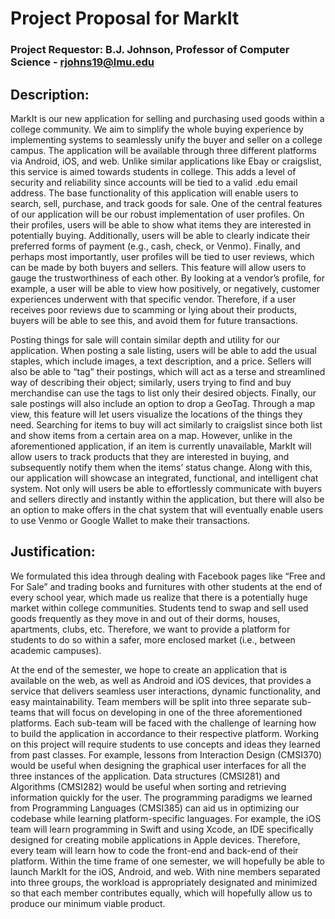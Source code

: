 # Project Proposal for MarkIt
### Project Requestor: B.J. Johnson, Professor of Computer Science - rjohns19@lmu.edu

## Description:

MarkIt is our new application for selling and purchasing used goods within a college community. We aim to simplify the whole buying experience by implementing systems to seamlessly unify the buyer and seller on a college campus. The application will be available through three different platforms via Android, iOS, and web. Unlike similar applications like Ebay or craigslist, this service is aimed towards students in college. This adds a level of security and reliability since accounts will be tied to a valid .edu email address. The base functionality of this application will enable users to search, sell, purchase, and track goods for sale. One of the central features of our application will be our robust implementation of user profiles. On their profiles, users will be able to show what items they are interested in potentially buying. Additionally, users will be able to clearly indicate their preferred forms of payment (e.g., cash, check, or Venmo). Finally, and perhaps most importantly, user profiles will be tied to user reviews, which can be made by both buyers and sellers. This feature will allow users to gauge the trustworthiness of each other. By looking at a vendor’s profile, for example, a user will be able to view how positively, or negatively, customer experiences underwent with that specific vendor. Therefore, if a user receives poor reviews due to scamming or lying about their products, buyers will be able to see this, and avoid them for future transactions. 

Posting things for sale will contain similar depth and utility for our application. When posting a sale listing, users will be able to add the usual staples, which include images, a text description, and a price. Sellers will also be able to “tag” their postings, which will act as a terse and streamlined way of describing their object; similarly, users trying to find and buy merchandise can use the tags to list only their desired objects. Finally, our sale postings will also include an option to drop a GeoTag. Through a map view, this feature will let users visualize the locations of the things they need. Searching for items to buy will act similarly to craigslist since both list and show items from a certain area on a map. However, unlike in the aforementioned application, if an item is currently unavailable, MarkIt will allow users to track products that they are interested in buying, and subsequently notify them when the items’ status change. Along with this, our application will showcase an integrated, functional, and intelligent chat system. Not only will users be able to effortlessly communicate with buyers and sellers directly and instantly within the application, but there will also be an option to make offers in the chat system that will eventually enable users to use Venmo or Google Wallet to make their transactions.

## Justification:
    
We formulated this idea through dealing with Facebook pages like “Free and For Sale” and trading books and furnitures with other students at the end of every school year, which made us realize that there is a potentially huge market within college communities. Students tend to swap and sell used goods frequently as they move in and out of their dorms, houses, apartments, clubs, etc. Therefore, we want to provide a platform for students to do so within a safer, more enclosed market (i.e., between academic campuses). 

At the end of the semester, we hope to create an application that is available on the web, as well as Android and iOS devices, that provides a service that delivers seamless user interactions, dynamic functionality, and easy maintainability. Team members will be split into three separate sub-teams that will focus on developing in one of the three aforementioned platforms. Each sub-team will be faced with the challenge of learning how to build the application in accordance to their respective platform. Working on this project will require students to use concepts and ideas they learned from past classes. For example, lessons from Interaction Design (CMSI370) would be useful when designing the graphical user interfaces for all the three instances of the application. Data structures (CMSI281) and Algorithms (CMSI282) would be useful when sorting and retrieving information quickly for the user. The programming paradigms we learned from Programming Languages (CMSI385) can aid us in optimizing our codebase while learning platform-specific languages. For example, the iOS team will learn programming in Swift and using Xcode, an IDE specifically designed for creating mobile applications in Apple devices. Therefore, every team will learn how to code the front-end and back-end of their platform. Within the time frame of one semester, we will hopefully be able to launch MarkIt for the iOS, Android, and web. With nine members separated into three groups, the workload is appropriately designated and minimized so that each member contributes equally, which will hopefully allow us to produce our minimum viable product.